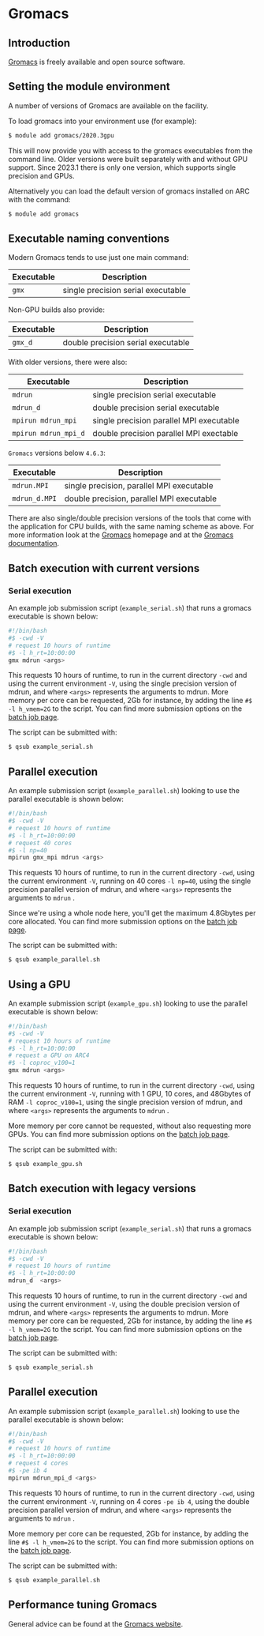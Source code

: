 # Gromacs

## Introduction

[Gromacs](https://www.gromacs.org) is freely available and open source software.

## Setting the module environment

A number of versions of Gromacs are available on the facility.

To load gromacs into your environment use (for example):

```bash
$ module add gromacs/2020.3gpu
```

This will now provide you with access to the gromacs executables from the
command line.  Older versions were built separately with and without GPU
support.  Since 2023.1 there is only one version, which supports single
precision and GPUs.

Alternatively you can load the default version of gromacs installed on ARC with
the command:

```bash
$ module add gromacs
```

## Executable naming conventions

Modern Gromacs tends to use just one main command:

|Executable               |Description
|-------------------------|--------------------------
|`gmx`                    |single precision serial executable

Non-GPU builds also provide:

|Executable               |Description
|-------------------------|--------------------------
|`gmx_d`                  |double precision serial executable

With older versions, there were also:

|Executable               |Description
|-------------------------|--------------------------
|`mdrun`                  |single precision serial executable
|`mdrun_d`                |double precision serial executable
|`mpirun mdrun_mpi`       |single precision parallel MPI executable
|`mpirun mdrun_mpi_d`     |double precision parallel MPI exectable

`Gromacs` versions below `4.6.3`:

|Executable               |Description
|-------------------------|--------------------------
|`mdrun.MPI`              |single precision, parallel MPI executable
|`mdrun_d.MPI`            |double precision, parallel MPI executable

There are also single/double precision versions of the tools that come with the
application for CPU builds, with the same naming scheme as above. For more
information look at the [Gromacs](http://www.gromacs.org/) homepage and at the
[Gromacs documentation](http://www.gromacs.org/Documentation).

## Batch execution with current versions

### Serial execution

An example job submission script (`example_serial.sh`) that runs a gromacs
executable is shown below:

```bash
#!/bin/bash
#$ -cwd -V
# request 10 hours of runtime
#$ -l h_rt=10:00:00
gmx mdrun <args>
```

This requests 10 hours of runtime, to run in the current directory `-cwd` and
using the current environment `-V`, using the single precision version of
mdrun, and where `<args>` represents the arguments to mdrun. More memory per
core can be requested, 2Gb for instance, by adding the line `#$ -l h_vmem=2G`
to the script. You can find more submission options on the [batch job
page](batchjob:list-of-sge-options).

The script can be submitted with:

```bash
$ qsub example_serial.sh
```

## Parallel execution

An example submission script (`example_parallel.sh`) looking to use the
parallel executable is shown below:

```bash
#!/bin/bash
#$ -cwd -V
# request 10 hours of runtime
#$ -l h_rt=10:00:00
# request 40 cores
#$ -l np=40
mpirun gmx_mpi mdrun <args>
```

This requests 10 hours of runtime, to run in the current directory `-cwd`,
using the current environment `-V`, running on 40 cores `-l np=40`, using the
single precision parallel version of mdrun, and where `<args>` represents the
arguments to `mdrun` .

Since we're using a whole node here, you'll get the maximum 4.8Gbytes per core
allocated.  You can find more submission options on the [batch job
page](batchjob:list-of-sge-options).

The script can be submitted with:

```bash
$ qsub example_parallel.sh
```

## Using a GPU

An example submission script (`example_gpu.sh`) looking to use the parallel
executable is shown below:

```bash
#!/bin/bash
#$ -cwd -V
# request 10 hours of runtime
#$ -l h_rt=10:00:00
# request a GPU on ARC4
#$ -l coproc_v100=1
gmx mdrun <args>
```

This requests 10 hours of runtime, to run in the current directory `-cwd`,
using the current environment `-V`, running with 1 GPU, 10 cores, and 48Gbytes
of RAM `-l coproc_v100=1`, using the single precision version of mdrun, and
where `<args>` represents the arguments to `mdrun` .

More memory per core cannot be requested, without also requesting more GPUs.
You can find more submission options on the [batch job
page](batchjob:list-of-sge-options).

The script can be submitted with:

```bash
$ qsub example_gpu.sh
```

## Batch execution with legacy versions

### Serial execution

An example job submission script (`example_serial.sh`) that runs a gromacs
executable is shown below:

```bash
#!/bin/bash
#$ -cwd -V
# request 10 hours of runtime
#$ -l h_rt=10:00:00
mdrun_d  <args>
```

This requests 10 hours of runtime, to run in the current directory `-cwd` and
using the current environment `-V`, using the double precision version of
mdrun, and where `<args>` represents the arguments to mdrun. More memory per
core can be requested, 2Gb for instance, by adding the line `#$ -l h_vmem=2G`
to the script. You can find more submission options on the [batch job
page](batchjob:list-of-sge-options).

The script can be submitted with:

```bash
$ qsub example_serial.sh
```

## Parallel execution

An example submission script (`example_parallel.sh`) looking to use the
parallel executable is shown below:

```bash
#!/bin/bash
#$ -cwd -V
# request 10 hours of runtime
#$ -l h_rt=10:00:00
# request 4 cores
#$ -pe ib 4
mpirun mdrun_mpi_d <args>
```

This requests 10 hours of runtime, to run in the current directory `-cwd`,
using the current environment `-V`, running on 4 cores `-pe ib 4`, using the
double precision parallel version of mdrun, and where `<args>` represents the
arguments to `mdrun` .

More memory per core can be requested, 2Gb for instance, by adding the line `#$
-l h_vmem=2G` to the script. You can find more submission options on the [batch
job page](batchjob:list-of-sge-options).

The script can be submitted with:

```bash
$ qsub example_parallel.sh
```

## Performance tuning Gromacs

General advice can be found at the
[Gromacs website](https://manual.gromacs.org/documentation/2023.1/user-guide/mdrun-performance.html).
